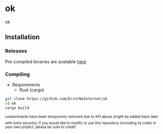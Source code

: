 # ok
ok

## Installation
### Releases
Pre-compiled binaries are available [here](https://github.com/ErrorNoInternet/ok/releases)

### Compiling
- Requirements
  - Rust (cargo)

```sh
git clone https://github.com/ErrorNoInternet/ok
cd ok
cargo build
```

<sub>Leaderboards have been temporarily removed due to API abuse (might be added back later with extra security)</sub>
<sub>If you would like to modify or use this repository (including its code) in your own project, please be sure to credit!</sub>


